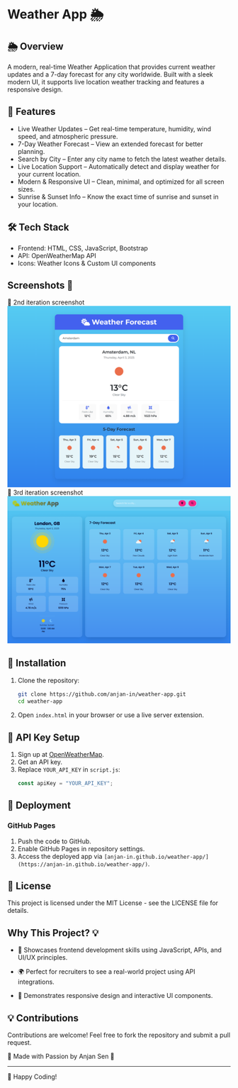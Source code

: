 # Weather App 🌦️

## 🌦️ Overview
A modern, real-time Weather Application that provides current weather updates and a 7-day forecast for any city worldwide. Built with a sleek modern UI, it supports live location weather tracking and features a responsive design.

## 🚀 Features
- Live Weather Updates – Get real-time temperature, humidity, wind speed, and atmospheric pressure.
- 7-Day Weather Forecast – View an extended forecast for better planning.
- Search by City – Enter any city name to fetch the latest weather details.
- Live Location Support – Automatically detect and display weather for your current location.
- Modern & Responsive UI – Clean, minimal, and optimized for all screen sizes.
- Sunrise & Sunset Info – Know the exact time of sunrise and sunset in your location.

## 🛠️ Tech Stack
- Frontend: HTML, CSS, JavaScript, Bootstrap
- API: OpenWeatherMap API
- Icons: Weather Icons & Custom UI components

## Screenshots 📸
🔹 2nd iteration screenshot
![Weather App UI](./assets/image/2nd_iteration.png)
🔹 3rd iteration screenshot
![Weather App UI](./assets/image/3rd-iteration-desktop.png)

## 🔧 Installation
1. Clone the repository:
   ```sh
   git clone https://github.com/anjan-in/weather-app.git
   cd weather-app
   ```
2. Open `index.html` in your browser or use a live server extension.

## 🔑 API Key Setup
1. Sign up at [OpenWeatherMap](https://openweathermap.org/).
2. Get an API key.
3. Replace `YOUR_API_KEY` in `script.js`:
   ```js
   const apiKey = "YOUR_API_KEY";
   ```

## 🚀 Deployment
### GitHub Pages
1. Push the code to GitHub.
2. Enable GitHub Pages in repository settings.
3. Access the deployed app via `[anjan-in.github.io/weather-app/](https://anjan-in.github.io/weather-app/)`.

## 📜 License
This project is licensed under the MIT License - see the LICENSE file for details.

## Why This Project? 💡
- 📌 Showcases frontend development skills using JavaScript, APIs, and UI/UX principles.

- 🌍 Perfect for recruiters to see a real-world project using API integrations.

- 🚀 Demonstrates responsive design and interactive UI components.

## 💡 Contributions
Contributions are welcome! Feel free to fork the repository and submit a pull request.

💙 Made with Passion by Anjan Sen 🚀

---
🚀 Happy Coding!
